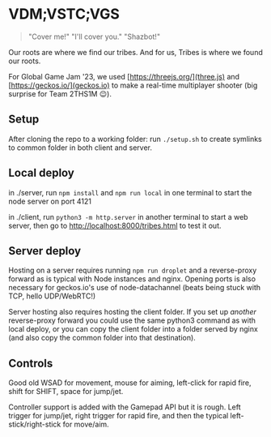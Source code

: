 # VDM;VSTC;VGS
> "Cover me!"
> "I'll cover you."
> "Shazbot!"

Our roots are where we find our tribes. And for us, Tribes is where we found our roots.

For Global Game Jam '23, we used [https://threejs.org/](three.js) and [https://geckos.io/](geckos.io) to make a real-time multiplayer shooter (big surprise for Team 2THS1M 😉). 

## Setup
After cloning the repo to a working folder:
run `./setup.sh` to create symlinks to common folder in both client and server.

## Local deploy
in ./server, run `npm install` and `npm run local` in one terminal to start the node server on port 4121

in ./client, run `python3 -m http.server` in another terminal to start a web server, then go to [http://localhost:8000/tribes.html](http://localhost:8000/tribes.html) to test it out.

## Server deploy
Hosting on a server requires running `npm run droplet` and a reverse-proxy forward as is typical with Node instances and nginx. Opening ports is also necessary for geckos.io's use of node-datachannel (beats being stuck with TCP, hello UDP/WebRTC!)

Server hosting also requires hosting the client folder. If you set up *another* reverse-proxy forward you could use the same python3 command as with local deploy, or you can copy the client folder into a folder served by nginx (and also copy the common folder into that destination). 

## Controls
Good old WSAD for movement, mouse for aiming, left-click for rapid fire, shift for SHIFT, space for jump/jet.

Controller support is added with the Gamepad API but it is rough. Left trigger for jump/jet, right trigger for rapid fire, and then the typical left-stick/right-stick for move/aim. 